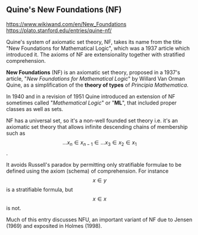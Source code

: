 ## Quine's New Foundations (NF)

https://www.wikiwand.com/en/New_Foundations
https://plato.stanford.edu/entries/quine-nf/

Quine's system of axiomatic set theory, NF, takes its name from the title "New Foundations for Mathematical Logic", which was a 1937 article which introduced it. The axioms of NF are extensionality together with stratified comprehension.


**New Foundations** (NF) is an axiomatic set theory, proposed in a 1937's article, "_New Foundations for Mathematical Logic_" by Willard Van Orman Quine, as a simplification of the **theory of types** of _Principia Mathematica_.

In 1940 and in a revision of 1951 Quine introduced an extension of NF sometimes called "_Mathematical Logic_" or "**ML**", that included proper classes as well as sets.

NF has a universal set, so it's a non-well founded set theory i.e. it's an axiomatic set theory that allows infinite descending chains of membership such as $$\dots x_n \in x_{n-1} \in \dots x_3\in x_2 \in x_1$$.

It avoids Russell's paradox by permitting only stratifiable formulae to be defined using the axiom (schema) of comprehension. For instance $$x \in y$$ is a stratifiable formula, but $$x \in x$$ is not.


Much of this entry discusses NFU, an important variant of NF due to Jensen (1969) and exposited in Holmes (1998).
